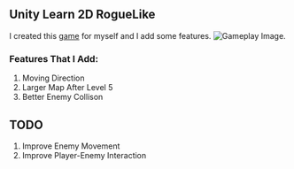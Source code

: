 ## Unity Learn 2D RogueLike

I created this [game](https://learn.unity.com/project/2d-roguelike-tutorial?uv=5.x) for myself and I add some features.
![Gameplay Image.](https://connect-prd-cdn.unity.com/20190226/learn/images/1a6e477d-d9b8-4e35-b03e-22951d9341d6_Project_and_Tutorials_2D_Roguelike_1920x1080_Tutorial_4.jpg)

### Features That I Add:
1. Moving Direction
1. Larger Map After Level 5
1. Better Enemy Collison


## TODO
1. Improve Enemy Movement
1. Improve Player-Enemy Interaction

